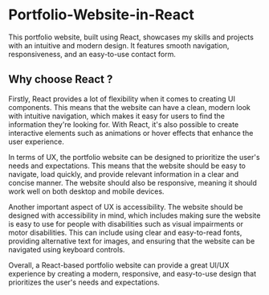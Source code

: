# Portfolio-Website-in-React
 This portfolio website, built using React, showcases my skills and projects with an intuitive and modern design. It features smooth navigation, responsiveness, and an easy-to-use contact form.

## Why choose React ?
Firstly, React provides a lot of flexibility when it comes to creating UI components. This means that the website can have a clean, modern look with intuitive navigation, which makes it easy for users to find the information they're looking for. With React, it's also possible to create interactive elements such as animations or hover effects that enhance the user experience.

In terms of UX, the portfolio website can be designed to prioritize the user's needs and expectations. This means that the website should be easy to navigate, load quickly, and provide relevant information in a clear and concise manner. The website should also be responsive, meaning it should work well on both desktop and mobile devices.

Another important aspect of UX is accessibility. The website should be designed with accessibility in mind, which includes making sure the website is easy to use for people with disabilities such as visual impairments or motor disabilities. This can include using clear and easy-to-read fonts, providing alternative text for images, and ensuring that the website can be navigated using keyboard controls.

Overall, a React-based portfolio website can provide a great UI/UX experience by creating a modern, responsive, and easy-to-use design that prioritizes the user's needs and expectations.
